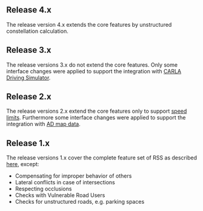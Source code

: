 ## Release 4.x

The release version 4.x extends the core features by unstructured constellation calculation. 

## Release 3.x

The release versions 3.x do not extend the core features. Only some interface changes were applied to support the integration with [CARLA Driving Simulator](https://github.com/carla-simulator/carla/blob/master/Docs/adv_rss.md).

## Release 2.x

The release versions 2.x extend the core features only to support [speed limits](../ad_rss_map_integration/ConstructRSSScenes.md#considerspeedlimits).
Furthermore some interface changes were applied to support the integration with [AD map data](../ad_rss_map_integration/Main.md#introduction).

## Release 1.x

The release versions 1.x cover the complete feature set of RSS as described [here](https://arxiv.org/abs/1708.06374),
except:

* Compensating for improper behavior of others
* Lateral conflicts in case of intersections
* Respecting occlusions
* Checks with Vulnerable Road Users
* Checks for unstructured roads, e.g. parking spaces
